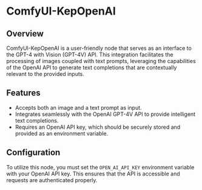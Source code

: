 # ComfyUI-KepOpenAI

## Overview
ComfyUI-KepOpenAI is a user-friendly node that serves as an interface to the GPT-4 with Vision (GPT-4V) API. This integration facilitates the processing of images coupled with text prompts, leveraging the capabilities of the OpenAI API to generate text completions that are contextually relevant to the provided inputs.

## Features
- Accepts both an image and a text prompt as input.
- Integrates seamlessly with the OpenAI GPT-4V API to provide intelligent text completions.
- Requires an OpenAI API key, which should be securely stored and provided as an environment variable.

## Configuration
To utilize this node, you must set the `OPEN_AI_API_KEY` environment variable with your OpenAI API key. This ensures that the API is accessible and requests are authenticated properly.
